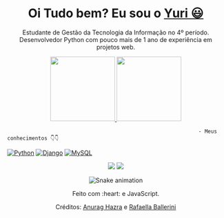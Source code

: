 <div>
  
  <h1 align="center">
    Oi Tudo bem? Eu sou o 
    <a href="https://www.linkedin.com/in/yuri-lagedo-coli-26aa08240/"> Yuri 😃️</a>
  </h1>
  
  <p align="center">
  Estudante de Gestão da Tecnologia da Informação no  4º período. Desenvolvedor Python com pouco mais de 1 ano de experiência em projetos web.
  

<div align="center">
  <a href="https://github.com/duribeiro">
    <img height="150em" src="https://github-readme-stats.vercel.app/api?username=YuriLagedo&count_private=true&include_all_commits=true&show_icons=true&theme=dracula&hide_border=false&show_owner=true"/>
    <img height="150em" src="https://github-readme-stats.vercel.app/api/top-langs/?username=YuriLagedo&theme=dracula&hide_border=false&&layout=compact"/>
  </a>
</div>


                                                                  - Meus conhecimentos 👇👇

 [![Python](https://img.shields.io/badge/Python-14354C?style=for-the-badge&logo=python&logoColor=white)](https://github.com/YuriLagedo)
 [![Django](https://img.shields.io/badge/Django-092E20?style=for-the-badge&logo=django&logoColor=white)](https://github.com/YuriLagedo)
 [![MySQL](https://img.shields.io/badge/MySQL-00000F?style=for-the-badge&logo=mysql&logoColor=white)](https://github.com/YuriLagedo)


<div align="center">
  <a href="https://www.linkedin.com/in/yuri-lagedo-coli-26aa08240/" target="_blank"><img src="https://img.shields.io/badge/-LinkedIn-%230077B5?style=for-the-badge&logo=linkedin&logoColor=white" target="_blank"></a> 
  <a href="mailto:yurilagedocoli2@gmail.com"><img src="https://img.shields.io/badge/-Gmail-%23333?style=for-the-badge&logo=gmail&logoColor=white" target="_blank"></a>
</div>

<div align="center">

  ![Snake animation](https://github.com/danielbped/danielbped/blob/output/github-contribution-grid-snake.svg)
  
</div>

<div align="center">
  <p>Feito com :heart: e JavaScript.</p>
  <p>Créditos: <a href="https://github.com/anuraghazra/github-readme-stats">Anurag Hazra</a> e <a href="https://github.com/rafaballerini">Rafaella Ballerini</a></p>
</div>
